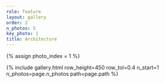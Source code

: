```yaml
---
role: feature
layout: gallery
order: 2
n_photos: 5
key_photo: 1
title: Architecture
---
```


{% assign photo_index = 1 %}

{% include gallery.html row_height=450 row_tol=0.4 n_start=1 n_photos=page.n_photos path=page.path %}